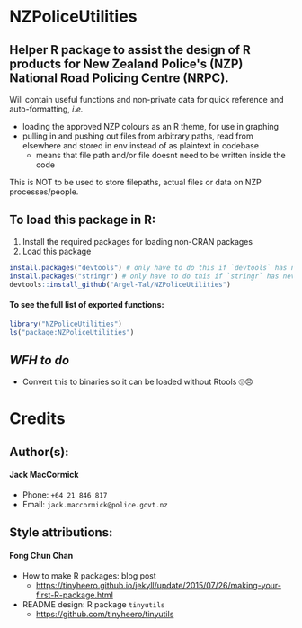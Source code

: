 # NZPoliceUtilities
## Helper R package to assist the design of R products for New Zealand Police's (NZP) National Road Policing Centre (NRPC).

Will contain useful functions and non-private data for quick reference and auto-formatting, _i.e._ 
- loading the approved NZP colours as an R theme, for use in graphing
- pulling in and pushing out files from arbitrary paths, read from elsewhere and stored in env instead of as plaintext in codebase
    + means that file path and/or file doesnt need to be written inside the code
    
This is NOT to be used to store filepaths, actual files or data on NZP processes/people.

## To load this package in R:
1. Install the required packages for loading non-CRAN packages
2. Load this package
``` R
install.packages("devtools") # only have to do this if `devtools` has never been installed before
install.packages("stringr") # only have to do this if `stringr` has never been installed before
devtools::install_github("Argel-Tal/NZPoliceUtilities")
```
#### To see the full list of exported functions:
``` R
library("NZPoliceUtilities")
ls("package:NZPoliceUtilities")
```

## _WFH to do_
- Convert this to binaries so it can be loaded without Rtools 🙄😠

# Credits
## Author(s): 
#### Jack MacCormick
- Phone:  `+64 21 846 817`
- Email:  `jack.maccormick@police.govt.nz`
## Style attributions:
#### Fong Chun Chan
- How to make R packages: blog post
  + https://tinyheero.github.io/jekyll/update/2015/07/26/making-your-first-R-package.html
- README design: R package `tinyutils`
  + https://github.com/tinyheero/tinyutils

